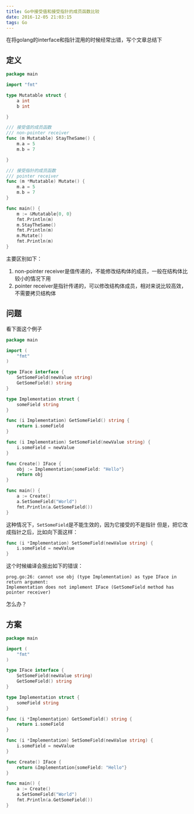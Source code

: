 ```yaml
---
title: Go中接受值和接受指针的成员函数比较
date: 2016-12-05 21:03:15
tags: Go
---
```


在将golang的interface和指针混用的时候经常出错，写个文章总结下

## 定义

```go
package main

import "fmt"

type Mutatable struct {
    a int
    b int

}

/// 接受值的成员函数
/// non-pointer receiver
func (m Mutatable) StayTheSame() {
    m.a = 5
    m.b = 7

}

/// 接受指针的成员函数
/// pointer receiver
func (m *Mutatable) Mutate() {
    m.a = 5
    m.b = 7
}

func main() {
    m := &Mutatable{0, 0}
    fmt.Println(m) 
    m.StayTheSame()
    fmt.Println(m)
    m.Mutate()
    fmt.Println(m)
}

```
主要区别如下：
1. non-pointer receiver是值传递的，不能修改结构体的成员，一般在结构体比较小的情况下用
2. pointer receiver是指针传递的，可以修改结构体成员，相对来说比较高效，不需要拷贝结构体

## 问题
看下面这个例子
```go
package main

import (
    "fmt"
)

type IFace interface {
    SetSomeField(newValue string)
    GetSomeField() string
}

type Implementation struct {
    someField string
}

func (i Implementation) GetSomeField() string {
    return i.someField
}

func (i Implementation) SetSomeField(newValue string) {
    i.someField = newValue
}

func Create() IFace {
    obj := Implementation{someField: "Hello"}
    return obj 
}

func main() {
    a := Create()
    a.SetSomeField("World")
    fmt.Println(a.GetSomeField())
}
```

这种情况下，`SetSomeField`是不能生效的，因为它接受的不是指针
但是，把它改成指针之后，比如向下面这样：
```go
func (i *Implementation) SetSomeField(newValue string) {
    i.someField = newValue
}
```
这个时候编译会报出如下的错误：
```
prog.go:26: cannot use obj (type Implementation) as type IFace in return argument:
Implementation does not implement IFace (GetSomeField method has pointer receiver)
```

怎么办？


## 方案
```go
package main

import (
    "fmt"
)

type IFace interface {
    SetSomeField(newValue string)
    GetSomeField() string
}

type Implementation struct {
    someField string
}    

func (i *Implementation) GetSomeField() string {
    return i.someField
}

func (i *Implementation) SetSomeField(newValue string) {
    i.someField = newValue
}

func Create() IFace {
    return &Implementation{someField: "Hello"}
}

func main() {
    a := Create()
    a.SetSomeField("World")
    fmt.Println(a.GetSomeField())
}
```
